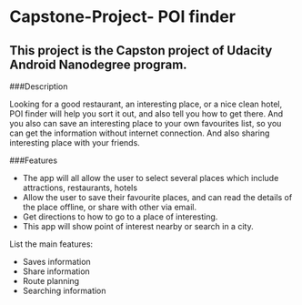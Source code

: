 # Capstone-Project- POI finder

## This project is the Capston project of Udacity Android Nanodegree program. 

###Description 

Looking for a good restaurant, an interesting place, or a nice clean hotel, POI finder will help you sort it out, and also tell you how to get there. And you also can save an interesting place to your own favourites list, so you can get the information without internet connection. And also sharing interesting place with your friends.

###Features

- The app will all allow the user to select several places which include attractions, restaurants, hotels
- Allow the user to save their favourite places, and can read the details of the place offline, or share with other via email.
- Get directions to how to go to a place of interesting.
- This app will show point of interest nearby or search in a city.

List the main features:
- Saves information 
- Share information
- Route planning
- Searching information
 
